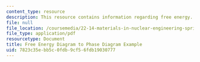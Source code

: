 ```yaml
---
content_type: resource
description: This resource contains information regarding free energy.
file: null
file_location: /coursemedia/22-14-materials-in-nuclear-engineering-spring-2015/7823c35ebb5c0fdb9cf56fdb19030777_MIT22_14S15_FreeEnergyDiag.pdf
file_type: application/pdf
resourcetype: Document
title: Free Energy Diagram to Phase Diagram Example
uid: 7823c35e-bb5c-0fdb-9cf5-6fdb19030777
---
```

